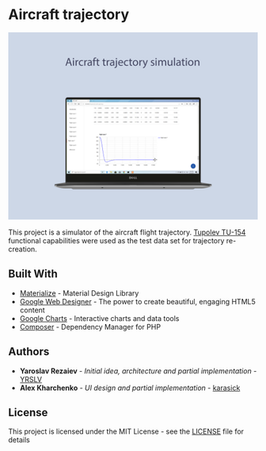 # Aircraft trajectory 

![Aircraft trajectory](https://github.com/YRSLV/aircraft-trajectory/blob/master/img/Dell_Laptop_mockup.png)

This project is a simulator of the aircraft flight trajectory. [Tupolev TU-154](https://en.wikipedia.org/wiki/Tupolev_Tu-154) functional capabilities were used as the test data set for trajectory re-creation.

## Built With

* [Materialize](https://materializecss.com/about.html) - Material Design Library
* [Google Web Designer](https://www.google.com/webdesigner/) - The power to create beautiful, engaging HTML5 content
* [Google Charts](https://developers.google.com/chart/) - Interactive charts and data tools
* [Composer](https://getcomposer.org/) - Dependency Manager for PHP

## Authors

* **Yaroslav Rezaiev** - *Initial idea, architecture and partial implementation* - [YRSLV](https://github.com/YRSLV)
* **Alex Kharchenko** - *UI design and partial implementation* - [karasick](https://github.com/karasick)

## License

This project is licensed under the MIT License - see the [LICENSE](LICENSE) file for details

